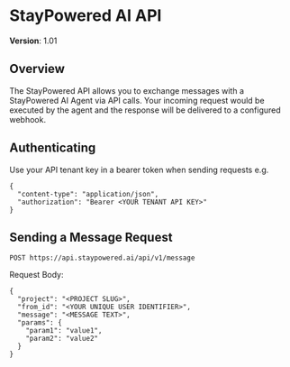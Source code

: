 # StayPowered AI API
**Version**: 1.01 

## Overview

The StayPowered API allows you to exchange messages with a StayPowered AI Agent via API calls. Your incoming request would be executed by the agent and the response will be delivered to a configured webhook.

## Authenticating

Use your API tenant key in a bearer token when sending requests e.g.

```
{
  "content-type": "application/json",
  "authorization": "Bearer <YOUR TENANT API KEY>"
}
```

## Sending a Message Request

```
POST https://api.staypowered.ai/api/v1/message
```

Request Body:

```
{
  "project": "<PROJECT SLUG>",
  "from_id": "<YOUR UNIQUE USER IDENTIFIER>",
  "message": "<MESSAGE TEXT>",
  "params": {
    "param1": "value1",
    "param2": "value2"
  }
}
```
